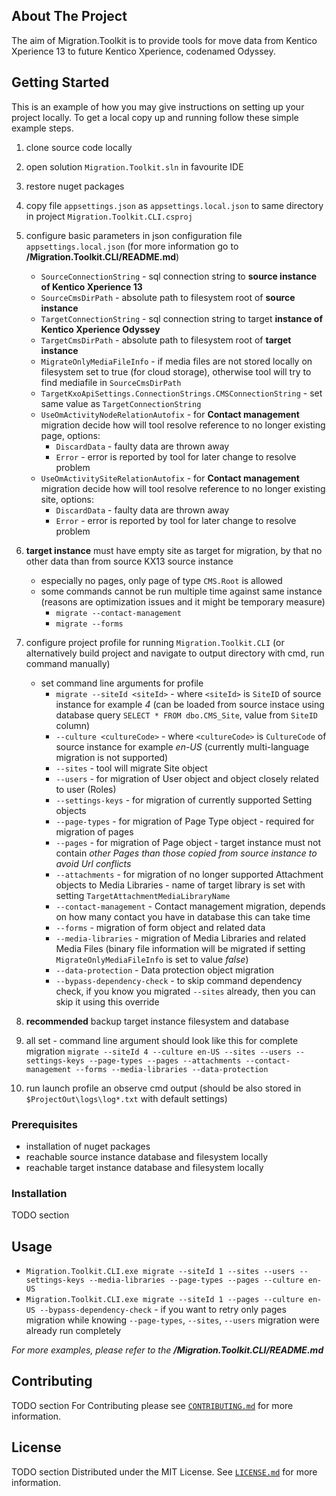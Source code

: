 [//]: # ([![Contributors][contributors-shield]][contributors-url])

[//]: # ([![Forks][forks-shield]][forks-url])

[//]: # ([![Stargazers][stars-shield]][stars-url])

[//]: # ([![Issues][issues-shield]][issues-url])

[//]: # ([![MIT License][license-shield]][license-url])

[//]: # ([![Discord][discussion-shield]][discussion-url])


<!-- ABOUT THE PROJECT -->
## About The Project

The aim of Migration.Toolkit is to provide tools for move data from Kentico Xperience 13 to future Kentico Xperience, codenamed Odyssey.

<!-- GETTING STARTED -->
## Getting Started

This is an example of how you may give instructions on setting up your project locally.
To get a local copy up and running follow these simple example steps.

1) clone source code locally
2) open solution `Migration.Toolkit.sln` in favourite IDE
3) restore nuget packages
4) copy file `appsettings.json` as `appsettings.local.json` to same directory in project `Migration.Toolkit.CLI.csproj`
5) configure basic parameters in json configuration file `appsettings.local.json` (for more information go to **/Migration.Toolkit.CLI/README.md**)
    * `SourceConnectionString` - sql connection string to **source instance of Kentico Xperience 13**
    * `SourceCmsDirPath` - absolute path to filesystem root of **source instance**
    * `TargetConnectionString` - sql connection string to target **instance of Kentico Xperience Odyssey**
    * `TargetCmsDirPath` - absolute path to filesystem root of **target instance**
    * `MigrateOnlyMediaFileInfo` - if media files are not stored locally on filesystem set to true (for cloud storage), otherwise tool will try to find mediafile in `SourceCmsDirPath`
    * `TargetKxoApiSettings.ConnectionStrings.CMSConnectionString` - set same value as `TargetConnectionString`
    * `UseOmActivityNodeRelationAutofix` - for **Contact management** migration decide how will tool resolve reference to no longer existing page, options:
        * `DiscardData` - faulty data are thrown away
        * `Error` - error is reported by tool for later change to resolve problem
    * `UseOmActivitySiteRelationAutofix` - for **Contact management** migration decide how will tool resolve reference to no longer existing site, options:
        * `DiscardData` - faulty data are thrown away
        * `Error` - error is reported by tool for later change to resolve problem
6) **target instance** must have empty site as target for migration, by that no other data than from source KX13 source instance
    * especially no pages, only page of type `CMS.Root` is allowed
    * some commands cannot be run multiple time against same instance (reasons are optimization issues and it might be temporary measure)
        * `migrate --contact-management`
        * `migrate --forms`
7) configure project profile for running `Migration.Toolkit.CLI` (or alternatively build project and navigate to output directory with cmd, run command manually)
    * set command line arguments for profile
        * `migrate --siteId <siteId>` - where `<siteId>` is `SiteID` of source instance for example *4* (can be loaded from source instace using database query `SELECT * FROM dbo.CMS_Site`, value from `SiteID` column)
        * `--culture <cultureCode>` - where `<cultureCode>` is `CultureCode` of source instance for example *en-US* (currently multi-language migration is not supported)
        * `--sites` - tool will migrate Site object
        * `--users` - for migration of User object and object closely related to user (Roles)
        * `--settings-keys` - for migration of currently supported Setting objects
        * `--page-types` - for migration of Page Type object - required for migration of pages
        * `--pages` - for migration of Page object - target instance must not contain *other Pages than those copied from source instance to avoid Url conflicts*
        * `--attachments` - for migration of no longer supported Attachment objects to Media Libraries - name of target library is set with setting `TargetAttachmentMediaLibraryName`
        * `--contact-management` - Contact management migration, depends on how many contact you have in database this can take time
        * `--forms` - migration of form object and related data
        * `--media-libraries` - migration of Media Libraries and related Media Files (binary file information will be migrated if setting `MigrateOnlyMediaFileInfo` is set to value *false*)
        * `--data-protection` - Data protection object migration
        * `--bypass-dependency-check` - to skip command dependency check, if you know you migrated `--sites` already, then you can skip it using this override

8) **recommended** backup target instance filesystem and database
9) all set - command line argument should look like this for complete migration `migrate --siteId 4 --culture en-US --sites --users --settings-keys --page-types --pages --attachments --contact-management --forms --media-libraries --data-protection`
10) run launch profile an observe cmd output (should be also stored in `$ProjectOut\logs\log*.txt` with default settings)

### Prerequisites

* installation of nuget packages
* reachable source instance database and filesystem locally
* reachable target instance database and filesystem locally

### Installation

TODO section

<!-- USAGE EXAMPLES -->
## Usage


* `Migration.Toolkit.CLI.exe migrate --siteId 1 --sites --users --settings-keys --media-libraries --page-types --pages --culture en-US`
* `Migration.Toolkit.CLI.exe migrate --siteId 1 --pages --culture en-US --bypass-dependency-check` - if you want to retry only pages migration while knowing `--page-types`, `--sites`, `--users` migration were already run completely

_For more examples, please refer to the **/Migration.Toolkit.CLI/README.md**_

<!-- CONTRIBUTING -->
## Contributing

TODO section
For Contributing please see  <a href="./CONTRIBUTING.md">`CONTRIBUTING.md`</a> for more information.

<!-- LICENSE -->
## License

TODO section
Distributed under the MIT License. See [`LICENSE.md`](./LICENSE.md) for more information.
